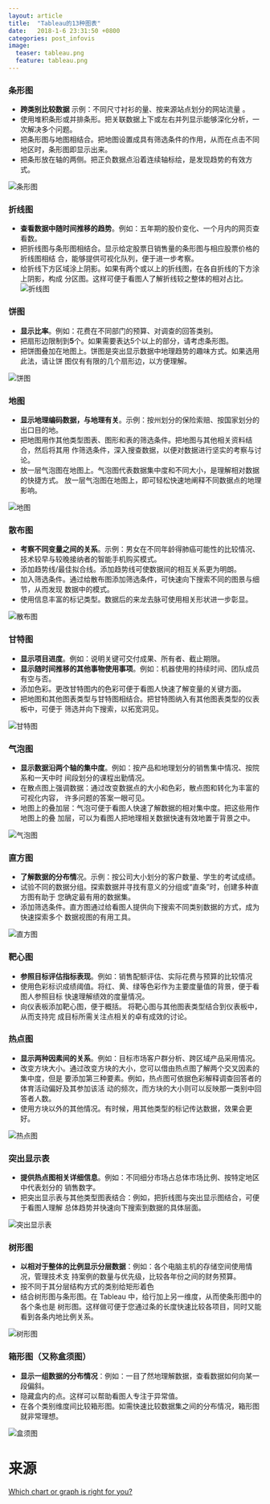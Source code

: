 ```yaml
---
layout: article
title:  "Tableau的13种图表"
date:   2018-1-6 23:31:50 +0800
categories: post_infovis
image:
  teaser: tableau.png
  feature: tableau.png
---
```




  
### 条形图
- **跨类别比较数据** 示例：不同尺寸衬衫的量、按来源站点划分的网站流量
。
- 使用堆积条形或并排条形。把关联数据上下或左右并列显示能够深化分析，一次解决多个问题。
- 把条形图与地图相结合。把地图设置成具有筛选条件的作用，从而在点击不同地区时，条形图即显示出来。
- 把条形放在轴的两侧。把正负数据点沿着连续轴标绘，是发现趋势的有效方式。
  
![条形图](https://timgsa.baidu.com/timg?image&quality=80&size=b9999_10000&sec=1515260417005&di=7000a4deead02f363afd1b014d354296&imgtype=0&src=http%3A%2F%2Fwww.shangxilog.com%2Fupload%2F%25E5%2590%2584%25E4%25B8%25AA%25E7%259C%2581%25E4%25BB%25BD%25E7%259A%2584%25E8%25BF%2590%25E8%25B4%25B9%25EF%25BC%2588%25E6%259D%25A1%25E5%25BD%25A2%25E5%259B%25BE%25EF%25BC%2589.jpg)  
### 折线图
- **查看数据中随时间推移的趋势**。例如：五年期的股价变化、一个月内的网页查看数。  
- 把折线图与条形图相结合。显示给定股票日销售量的条形图与相应股票价格的折线图相结
合，能够提供可视化队列，便于进一步考察。
- 给折线下方区域涂上阴影。如果有两个或以上的折线图，在各自折线的下方涂上阴影，构成
分区图。这样可便于看图人了解折线较之整体的相对占比。   
![折线图](https://timgsa.baidu.com/timg?image&quality=80&size=b9999_10000&sec=1515260592275&di=c13a0eb4d198454be153856648b677de&imgtype=0&src=http%3A%2F%2Fimages2015.cnblogs.com%2Fblog%2F1131167%2F201703%2F1131167-20170321234448596-382044984.png)  
### 饼图  
- **显示比率**。例如：花费在不同部门的预算、对调查的回答类别。
- 把扇形边限制到**5**个。如果需要表达5个以上的部分，请考虑条形图。  
- 把饼图叠加在地图上。饼图是突出显示数据中地理趋势的趣味方式。如果选用此法，请让饼
图仅有有限的几个扇形边，以方便理解。  
  
![饼图](https://timgsa.baidu.com/timg?image&quality=80&size=b9999_10000&sec=1515260949484&di=fc05599d568d14719558ff6ccd630076&imgtype=0&src=http%3A%2F%2Fn1.itc.cn%2Fimg8%2Fwb%2Frecom%2F2016%2F06%2F24%2F146675620625012098.JPEG)
### 地图
- **显示地理编码数据，与地理有关**。示例：按州划分的保险索赔、按国家划分的出口目的地。
- 把地图用作其他类型图表、图形和表的筛选条件。把地图与其他相关资料结合，然后将其用
作筛选条件，深入搜查数据，以便对数据进行坚实的考察与讨论。
- 放一层气泡图在地图上。气泡图代表数据集中度和不同大小，是理解相对数据的快捷方式。
放一层气泡图在地图上，即可轻松快速地阐释不同数据点的地理影响。 
  
![地图](https://timgsa.baidu.com/timg?image&quality=80&size=b9999_10000&sec=1515261046899&di=cc15fa44eed759861732290243528009&imgtype=0&src=http%3A%2F%2Fimage.evget.com%2Fimages%2Farticle%2F2015%2Fkeshihua32.png)  
### 散布图
- **考察不同变量之间的关系**。示例：男女在不同年龄得肺癌可能性的比较情况、技术较早与较晚接纳者的智能手机购买模式。  
- 添加趋势线/最佳拟合线。添加趋势线可使数据间的相互关系更为明朗。
- 加入筛选条件。通过给散布图添加筛选条件，可快速向下搜索不同的图景与细节，从而发现
数据中的模式。
- 使用信息丰富的标记类型。数据后的来龙去脉可使用相关形状进一步彰显。    
  
![散布图](https://timgsa.baidu.com/timg?image&quality=80&size=b9999_10000&sec=1515261132742&di=468a3ea87829f91c236e7275d3d120a7&imgtype=0&src=http%3A%2F%2F5b0988e595225.cdn.sohucs.com%2Fimages%2F20171018%2F25522ba023334ac58701b1f370a1fcdb.png)  
### 甘特图 
- **显示项目进度**。例如：说明关键可交付成果、所有者、截止期限。
- **显示随时间推移的其他事物使用事项**。例如：机器使用的持续时间、团队成员有空与否。 
-  添加色彩。更改甘特图内的色彩可便于看图人快速了解变量的关键方面。
- 把地图和其他图表类型与甘特图相结合。把甘特图纳入有其他图表类型的仪表板中，可便于
筛选并向下搜索，以拓宽洞见。   
  
![甘特图](http://www.mianfeiwendang.com/pic/6f948f2600f97831ba01b674/1-540-png_6_0_0_0_0_0_0_892.979_1262.879-893-0-251-893.jpg)  
### 气泡图
- **显示数据沿两个轴的集中度**。例如：按产品和地理划分的销售集中情况、按院系和一天中时
间段划分的课程出勤情况。
- 在散点图上强调数据：通过改变数据点的大小和色彩，散点图和转化为丰富的可视化内容，
许多问题的答案一眼可见。
- 地图上的叠加层：气泡可便于看图人快速了解数据的相对集中度。把这些用作地图上的叠
加层，可以为看图人把地理相关数据快速有效地置于背景之中。   
  
![气泡图](https://timgsa.baidu.com/timg?image&quality=80&size=b9999_10000&sec=1515261574627&di=371b849a2e0e86e6cc3cc50a9d333c77&imgtype=0&src=http%3A%2F%2Fwww.qast.com%2Fproduct%2Fcommon%2Fupload%2F2016%2F06%2F17%2F133139l8.jpg)  
### 直方图  
- **了解数据的分布情**况。示例：按公司大小划分的客户数量、学生的考试成绩。
- 试验不同的数据分组。探索数据并寻找有意义的分组或“直条”时，创建多种直方图有助于
您确定最有用的数据集。
- 添加筛选条件。直方图通过给看图人提供向下搜索不同类别数据的方式，成为快速探索多个
数据视图的有用工具。  
  
![直方图](https://timgsa.baidu.com/timg?image&quality=80&size=b9999_10000&sec=1515261719407&di=651bd06d059249fd2717675c0d140f26&imgtype=0&src=http%3A%2F%2Fe.hiphotos.baidu.com%2Fzhidao%2Fpic%2Fitem%2F9358d109b3de9c824d56ca216981800a19d84368.jpg)  
### 靶心图
- **参照目标评估指标表现**。例如：销售配额评估、实际花费与预算的比较情况  
- 使用色彩标识成绩阈值。将红、黄、绿等色彩作为主要度量值的背景，便于看图人参照目标
快速理解绩效的度量情况。
- 向仪表板添加靶心图，便于概括。 将靶心图与其他图表类型结合到仪表板中，从而支持完
成目标所需关注点相关的卓有成效的讨论。  
### 热点图
- **显示两种因素间的关系**。例如：目标市场客户群分析、跨区域产品采用情况。
- 改变方块大小。通过改变方块的大小，您可以借由热点图了解两个交叉因素的集中度，但是
要添加第三种要素。例如，热点图可依据色彩解释调查回答者的体育活动偏好及其参加该活
动的频次，而方块的大小则可以反映那一类别中回答者人数。
- 使用方块以外的其他情况。有时候，用其他类型的标记传达数据，效果会更好。   
 
![热点图](https://timgsa.baidu.com/timg?image&quality=80&size=b9999_10000&sec=1515262141935&di=2e76a3c0e99120d4c3bffd595d1530d7&imgtype=jpg&src=http%3A%2F%2Fimg3.imgtn.bdimg.com%2Fit%2Fu%3D1325575363%2C2883384904%26fm%3D214%26gp%3D0.jpg)  
### 突出显示表
- **提供热点图相关详细信息**。例如：不同细分市场占总体市场比例、按特定地区中代表划分的
销售数字。
- 把突出显示表与其他类型图表结合：例如，把折线图与突出显示图结合，可便于看图人理解
总体趋势并快速向下搜索到数据的具体层面。  
  
![突出显示表](https://timgsa.baidu.com/timg?image&quality=80&size=b9999_10000&sec=1515262228535&di=88b789d13fc0cfc5bc9e68893b896e1c&imgtype=0&src=http%3A%2F%2Fwww.mianfeiwendang.com%2Fpic%2Fc0639e41319709c0ac67ae12%2F94-810-jpg_6-1080-0-0-1080.jpg)  
### 树形图 
- **以相对于整体的比例显示分层数据**：例如：各个电脑主机的存储空间使用情况，管理技术支
持案例的数量与优先级，比较各年份之间的财务预算。
- 按不同于其分层结构方式的类别给矩形着色
- 结合树形图与条形图。在 Tableau 中，给行加上另一维度，从而使条形图中的各个条也是
树形图。这样做可便于您通过条的长度快速比较各项目，同时又能看到各条内地比例关系。  
  
![树形图](http://n1.itc.cn/img8/wb/recom/2017/05/06/149403732899890379.JPEG)  
### 箱形图（又称盒须图）
- **显示一组数据的分布情况**：例如：一目了然地理解数据，查看数据如何向某一段偏斜。
- 隐藏盒内的点。这样可以帮助看图人专注于异常值。
- 在各个类别维度间比较箱形图。如需快速比较数据集之间的分布情况，箱形图就非常理想。  
  
![盒须图](https://timgsa.baidu.com/timg?image&quality=80&size=b9999_10000&sec=1515857188&di=3a6a9ca5df75254ce8ec18c399f757ee&imgtype=jpg&er=1&src=http%3A%2F%2Fwww.cbdio.com%2Fimage%2Fattachement%2Fjpg%2Fsite2%2F20151223%2F3417eb9bbd9017e44c4c36.jpg)

# 来源
[ Which chart or graph is right for you?](https://www.tableau.com/sites/default/files/media/Whitepapers/which_chart_v6_chs.pdf)